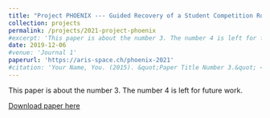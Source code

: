 ```yaml
---
title: "Project PHOENIX --- Guided Recovery of a Student Competition Rocket"
collection: projects
permalink: /projects/2021-project-phoenix
#excerpt: 'This paper is about the number 3. The number 4 is left for future work.'
date: 2019-12-06
#venue: 'Journal 1'
paperurl: 'https://aris-space.ch/phoenix-2021'
#citation: 'Your Name, You. (2015). &quot;Paper Title Number 3.&quot; <i>Journal 1</i>. 1(3).'
---
```

This paper is about the number 3. The number 4 is left for future work.

[Download paper here](http://academicpages.github.io/files/paper3.pdf)
